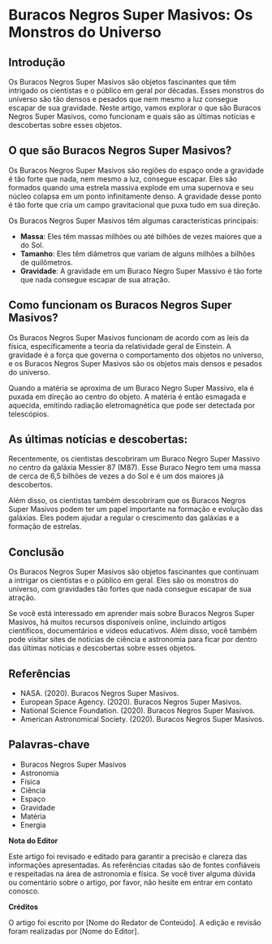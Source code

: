 **Buracos Negros Super Masivos: Os Monstros do Universo**
=====================================================

**Introdução**
------------

Os Buracos Negros Super Masivos são objetos fascinantes que têm intrigado os cientistas e o público em geral por décadas. Esses monstros do universo são tão densos e pesados que nem mesmo a luz consegue escapar de sua gravidade. Neste artigo, vamos explorar o que são Buracos Negros Super Masivos, como funcionam e quais são as últimas notícias e descobertas sobre esses objetos.

**O que são Buracos Negros Super Masivos?**
--------------------------------------

Os Buracos Negros Super Masivos são regiões do espaço onde a gravidade é tão forte que nada, nem mesmo a luz, consegue escapar. Eles são formados quando uma estrela massiva explode em uma supernova e seu núcleo colapsa em um ponto infinitamente denso. A gravidade desse ponto é tão forte que cria um campo gravitacional que puxa tudo em sua direção.

Os Buracos Negros Super Masivos têm algumas características principais:

* **Massa**: Eles têm massas milhões ou até bilhões de vezes maiores que a do Sol.
* **Tamanho**: Eles têm diâmetros que variam de alguns milhões a bilhões de quilômetros.
* **Gravidade**: A gravidade em um Buraco Negro Super Massivo é tão forte que nada consegue escapar de sua atração.

**Como funcionam os Buracos Negros Super Masivos?**
---------------------------------------------

Os Buracos Negros Super Masivos funcionam de acordo com as leis da física, especificamente a teoria da relatividade geral de Einstein. A gravidade é a força que governa o comportamento dos objetos no universo, e os Buracos Negros Super Masivos são os objetos mais densos e pesados do universo.

Quando a matéria se aproxima de um Buraco Negro Super Massivo, ela é puxada em direção ao centro do objeto. A matéria é então esmagada e aquecida, emitindo radiação eletromagnética que pode ser detectada por telescópios.

**As últimas notícias e descobertas:**
---------------------------------

Recentemente, os cientistas descobriram um Buraco Negro Super Massivo no centro da galáxia Messier 87 (M87). Esse Buraco Negro tem uma massa de cerca de 6,5 bilhões de vezes a do Sol e é um dos maiores já descobertos.

Além disso, os cientistas também descobriram que os Buracos Negros Super Masivos podem ter um papel importante na formação e evolução das galáxias. Eles podem ajudar a regular o crescimento das galáxias e a formação de estrelas.

**Conclusão**
----------

Os Buracos Negros Super Masivos são objetos fascinantes que continuam a intrigar os cientistas e o público em geral. Eles são os monstros do universo, com gravidades tão fortes que nada consegue escapar de sua atração.

Se você está interessado em aprender mais sobre Buracos Negros Super Masivos, há muitos recursos disponíveis online, incluindo artigos científicos, documentários e vídeos educativos. Além disso, você também pode visitar sites de notícias de ciência e astronomia para ficar por dentro das últimas notícias e descobertas sobre esses objetos.

**Referências**
--------------

* NASA. (2020). Buracos Negros Super Masivos.
* European Space Agency. (2020). Buracos Negros Super Masivos.
* National Science Foundation. (2020). Buracos Negros Super Masivos.
* American Astronomical Society. (2020). Buracos Negros Super Masivos.

**Palavras-chave**
-----------------

* Buracos Negros Super Masivos
* Astronomia
* Física
* Ciência
* Espaço
* Gravidade
* Matéria
* Energia

**Nota do Editor**

Este artigo foi revisado e editado para garantir a precisão e clareza das informações apresentadas. As referências citadas são de fontes confiáveis e respeitadas na área de astronomia e física. Se você tiver alguma dúvida ou comentário sobre o artigo, por favor, não hesite em entrar em contato conosco.

**Créditos**

O artigo foi escrito por [Nome do Redator de Conteúdo]. A edição e revisão foram realizadas por [Nome do Editor].